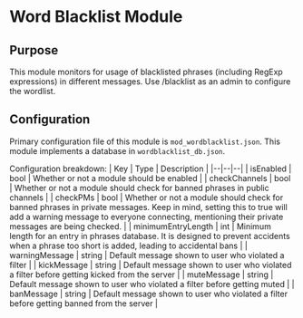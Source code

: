 # Word Blacklist Module

## Purpose

This module monitors for usage of blacklisted phrases (including RegExp expressions) in different messages. Use /blacklist as an admin to configure the wordlist.

## Configuration

Primary configuration file of this module is `mod_wordblacklist.json`. This module implements a database in `wordblacklist_db.json`.

Configuration breakdown:
| Key | Type | Description |
|--|--|--|
| isEnabled | bool | Whether or not a module should be enabled |
| checkChannels | bool | Whether or not a module should check for banned phrases in public channels |
| checkPMs | bool | Whether or not a module should check for banned phrases in private messages. Keep in mind, setting this to true will add a warning message to everyone connecting, mentioning their private messages are being checked. |
| minimumEntryLength | int | Minimum length for an entry in phrases database. It is designed to prevent accidents when a phrase too short is added, leading to accidental bans |
| warningMessage | string | Default message shown to user who violated a filter |
| kickMessage | string | Default message shown to user who violated a filter before getting kicked from the server |
| muteMessage | string | Default message shown to user who violated a filter before getting muted |
| banMessage | string | Default message shown to user who violated a filter before getting banned from the server |